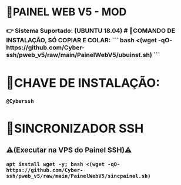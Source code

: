 # 🚀PAINEL WEB V5 - MOD

<h3><b>👉 Sistema Suportado: (UBUNTU 18.04)
# 🚀COMANDO DE INSTALAÇÃO, SÓ COPIAR E COLAR:
```
bash <(wget -qO- https://github.com/Cyber-ssh/pweb_v5/raw/main/PainelWebV5/ubuinst.sh)
```

# 🔑CHAVE DE INSTALAÇÃO:
```
@Cyberssh
```

# 🔄SINCRONIZADOR SSH</br> 
<h3><b>⚠(Executar na VPS do Painel SSH)⚠</b></h3>

```
apt install wget -y; bash <(wget -qO- https://github.com/Cyber-ssh/pweb_v5/raw/main/PainelWebV5/sincpainel.sh)
```

